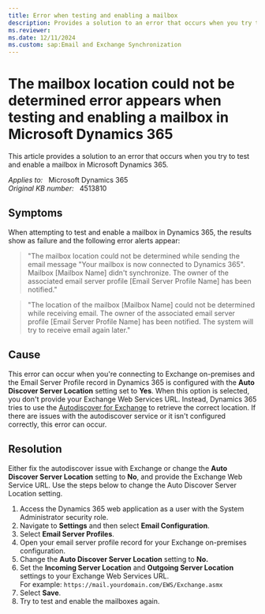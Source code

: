 ```yaml
---
title: Error when testing and enabling a mailbox
description: Provides a solution to an error that occurs when you try to test and enable a mailbox.
ms.reviewer: 
ms.date: 12/11/2024
ms.custom: sap:Email and Exchange Synchronization
---
```

# The mailbox location could not be determined error appears when testing and enabling a mailbox in Microsoft Dynamics 365

This article provides a solution to an error that occurs when you try to test and enable a mailbox in Microsoft Dynamics 365.

_Applies to:_ &nbsp; Microsoft Dynamics 365  
_Original KB number:_ &nbsp; 4513810

## Symptoms

When attempting to test and enable a mailbox in Dynamics 365, the results show as failure and the following error alerts appear:

> "The mailbox location could not be determined while sending the email message "Your mailbox is now connected to Dynamics 365". Mailbox [Mailbox Name] didn't synchronize. The owner of the associated email server profile [Email Server Profile Name] has been notified."

> "The location of the mailbox [Mailbox Name] could not be determined while receiving email. The owner of the associated email server profile [Email Server Profile Name] has been notified. The system will try to receive email again later."

## Cause

This error can occur when you're connecting to Exchange on-premises and the Email Server Profile record in Dynamics 365 is configured with the **Auto Discover Server Location** setting set to **Yes**. When this option is selected, you don't provide your Exchange Web Services URL. Instead, Dynamics 365 tries to use the [Autodiscover for Exchange](/exchange/client-developer/exchange-web-services/autodiscover-for-exchange) to retrieve the correct location. If there are issues with the autodiscover service or it isn't configured correctly, this error can occur.

## Resolution

Either fix the autodiscover issue with Exchange or change the **Auto Discover Server Location** setting to **No**, and provide the Exchange Web Service URL. Use the steps below to change the Auto Discover Server Location setting.

1. Access the Dynamics 365 web application as a user with the System Administrator security role.
2. Navigate to **Settings** and then select **Email Configuration**.
3. Select **Email Server Profiles**.
4. Open your email server profile record for your Exchange on-premises configuration.
5. Change the **Auto Discover Server Location** setting to **No.**  
6. Set the **Incoming Server Location** and **Outgoing Server Location** settings to your Exchange Web Services URL.  
    For example: `https://mail.yourdomain.com/EWS/Exchange.asmx`
7. Select **Save**.
8. Try to test and enable the mailboxes again.
